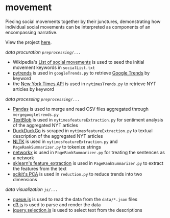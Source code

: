 # movement
Piecing social movements together by their junctures, demonstrating how individual social movements can be interpreted as components of an encompassing narrative.

View the project [here](https://cdn.githubraw.com/interpolack/movement/master/index.html).

_data procuration `preprocessing/...`_
* Wikipedia's [List of social movements](https://en.wikipedia.org/wiki/List_of_social_movements) is used to seed the initial movement keywords in `socialList.txt`
* [pytrends](https://github.com/GeneralMills/pytrends) is used in `googleTrends.py` to retrieve [Google Trends](https://www.google.com/trends/) by keyword
* the [New York Times API](http://developer.nytimes.com/docs) is used in `nytimesTrends.py` to retrieve NYT articles by keyword

_data processing `preprocessing/...`_
* [Pandas](http://pandas.pydata.org/) is used to merge and read CSV files aggregated through `mergegoogletrends.py`
* [TextBlob](http://textblob.readthedocs.io/en/dev/) is used in `nytimesfeatureExtraction.py` for sentiment analysis of the aggregated NYT articles
* [DuckDuckGo](https://duckduckgo.com/) is scraped in `nytimesfeatureExtraction.py` to textual description of the aggregated NYT articles
* [NLTK](http://www.nltk.org/) is used in `nytimesfeatureExtraction.py` and `PageRankSummarizer.py` to tokenize strings
* [networkx](https://networkx.github.io/) is used in `PageRankSummarizer.py` for treating the sentences as a network
* [sklearn's feature_extraction](http://scikit-learn.org/stable/modules/feature_extraction.html) is used in `PageRankSummarizer.py` to extract the features from the text
* [scikit's PCA](http://scikit-learn.org/stable/modules/generated/sklearn.decomposition.PCA.html) is used in `reduction.py` to reduce trends into two dimensions

_data visualization `js/...`_
* [queue.js](https://github.com/d3/d3-queue) is used to read the data from the `data/*.json` files
* [d3.js](https://d3js.org/) is used to parse and render the data
* [jquery.selection.js](http://madapaja.github.io/jquery.selection/) is used to select text from the descriptions
